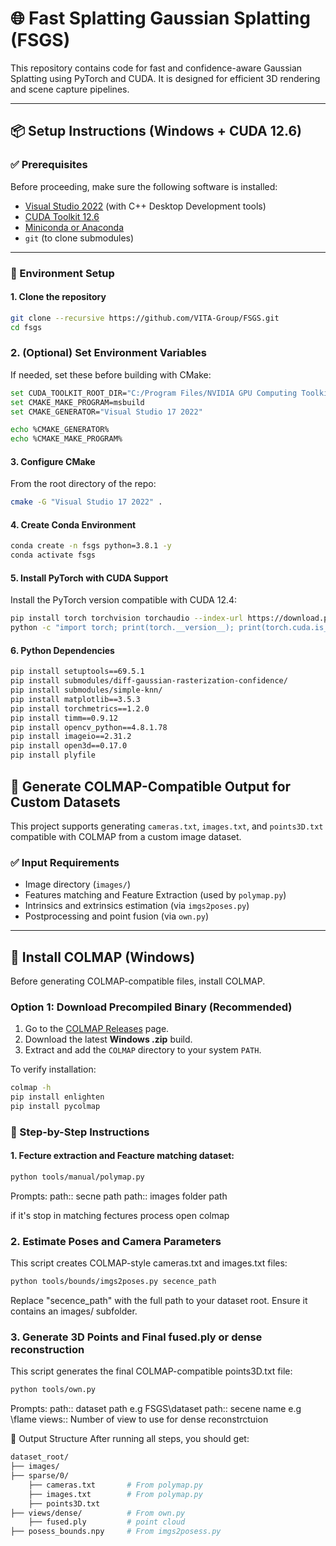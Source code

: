 
# 🌐 Fast Splatting Gaussian Splatting (FSGS)

This repository contains code for fast and confidence-aware Gaussian Splatting using PyTorch and CUDA. It is designed for efficient 3D rendering and scene capture pipelines.

---

## 📦 Setup Instructions (Windows + CUDA 12.6)

### ✅ Prerequisites

Before proceeding, make sure the following software is installed:

- [Visual Studio 2022](https://visualstudio.microsoft.com/) (with C++ Desktop Development tools)
- [CUDA Toolkit 12.6](https://developer.nvidia.com/cuda-downloads)
- [Miniconda or Anaconda](https://www.anaconda.com/)
- `git` (to clone submodules)

---

### 🔧 Environment Setup

#### 1. Clone the repository

```bash
git clone --recursive https://github.com/VITA-Group/FSGS.git
cd fsgs
```
###  2. (Optional) Set Environment Variables
If needed, set these before building with CMake:

```bash
set CUDA_TOOLKIT_ROOT_DIR="C:/Program Files/NVIDIA GPU Computing Toolkit/CUDA/v12.6"
set CMAKE_MAKE_PROGRAM=msbuild
set CMAKE_GENERATOR="Visual Studio 17 2022"

echo %CMAKE_GENERATOR%
echo %CMAKE_MAKE_PROGRAM%
```

#### 3. Configure CMake
From the root directory of the repo:

```bash
cmake -G "Visual Studio 17 2022" .
```

#### 4. Create Conda Environment

```bash
conda create -n fsgs python=3.8.1 -y
conda activate fsgs
```

#### 5. Install PyTorch with CUDA Support
Install the PyTorch version compatible with CUDA 12.4:

```bash
pip install torch torchvision torchaudio --index-url https://download.pytorch.org/whl/cu124
python -c "import torch; print(torch.__version__); print(torch.cuda.is_available())"
```

#### 6. Python Dependencies

```bash
pip install setuptools==69.5.1
pip install submodules/diff-gaussian-rasterization-confidence/
pip install submodules/simple-knn/
pip install matplotlib==3.5.3
pip install torchmetrics==1.2.0
pip install timm==0.9.12
pip install opencv_python==4.8.1.78
pip install imageio==2.31.2
pip install open3d==0.17.0
pip install plyfile
```
## 🧭 Generate COLMAP-Compatible Output for Custom Datasets

This project supports generating `cameras.txt`, `images.txt`, and `points3D.txt` compatible with COLMAP from a custom image dataset.

### ✅ Input Requirements

- Image directory (`images/`)
- Features matching and Feature Extraction (used by `polymap.py`)
- Intrinsics and extrinsics estimation (via `imgs2poses.py`)
- Postprocessing and point fusion (via `own.py`)

---

## 🔧 Install COLMAP (Windows)

Before generating COLMAP-compatible files, install COLMAP.

### Option 1: Download Precompiled Binary (Recommended)

1. Go to the [COLMAP Releases](https://github.com/colmap/colmap/releases) page.
2. Download the latest **Windows .zip** build.
3. Extract and add the `COLMAP` directory to your system `PATH`.

To verify installation:

```bash
colmap -h
pip install enlighten
pip install pycolmap
```


### 📸 Step-by-Step Instructions

#### 1. Fecture extraction and Feacture matching dataset:

```bash
python tools/manual/polymap.py
```
Prompts:
path::  secne path
path::  images folder path

if it's stop in matching fectures process open colmap


### 2. Estimate Poses and Camera Parameters
This script creates COLMAP-style cameras.txt and images.txt files:

```bash
python tools/bounds/imgs2poses.py secence_path
```
Replace "secence_path" with the full path to your dataset root. Ensure it contains an images/ subfolder.


### 3. Generate 3D Points and Final fused.ply or dense reconstruction
This script generates the final COLMAP-compatible points3D.txt file:

```bash
python tools/own.py
```
Prompts:
path::  dataset path e.g FSGS\dataset
path::  secene name e.g \flame
views:: Number of view to use for dense reconstrctuion

📂 Output Structure
After running all steps, you should get:

```bash
dataset_root/
├── images/
├── sparse/0/
    ├── cameras.txt       # From polymap.py
    ├── images.txt        # From polymap.py
    ├── points3D.txt      
├── views/dense/          # From own.py
    ├── fused.ply         # point cloud
├── posess_bounds.npy     # From imgs2posess.py
```

